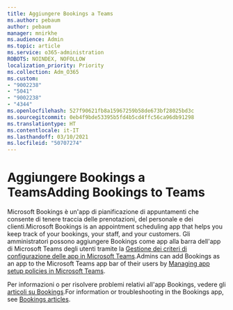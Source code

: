 ```yaml
---
title: Aggiungere Bookings a Teams
ms.author: pebaum
author: pebaum
manager: mnirkhe
ms.audience: Admin
ms.topic: article
ms.service: o365-administration
ROBOTS: NOINDEX, NOFOLLOW
localization_priority: Priority
ms.collection: Adm_O365
ms.custom:
- "9002238"
- "5041"
- "9002238"
- "4344"
ms.openlocfilehash: 527f90621fb8a15967259b58de673bf28025bd3c
ms.sourcegitcommit: 0eb4f9bde53395b5fd4b5cd4ffc56ca96db91298
ms.translationtype: HT
ms.contentlocale: it-IT
ms.lasthandoff: 03/10/2021
ms.locfileid: "50707274"
---
```

# <a name="adding-bookings-to-teams"></a><span data-ttu-id="1eb0b-102">Aggiungere Bookings a Teams</span><span class="sxs-lookup"><span data-stu-id="1eb0b-102">Adding Bookings to Teams</span></span>

<span data-ttu-id="1eb0b-103">Microsoft Bookings è un'app di pianificazione di appuntamenti che consente di tenere traccia delle prenotazioni, del personale e dei clienti.</span><span class="sxs-lookup"><span data-stu-id="1eb0b-103">Microsoft Bookings is an appointment scheduling app that helps you keep track of your bookings, your staff, and your customers.</span></span> <span data-ttu-id="1eb0b-104">Gli amministratori possono aggiungere Bookings come app alla barra dell'app di Microsoft Teams degli utenti tramite la [Gestione dei criteri di configurazione delle app in Microsoft Teams](https://docs.microsoft.com/microsoftteams/teams-app-setup-policies).</span><span class="sxs-lookup"><span data-stu-id="1eb0b-104">Admins can add Bookings as an app to the Microsoft Teams app bar of their users by [Managing app setup policies in Microsoft Teams](https://docs.microsoft.com/microsoftteams/teams-app-setup-policies).</span></span>

<span data-ttu-id="1eb0b-105">Per informazioni o per risolvere problemi relativi all'app Bookings, vedere gli [articoli su Bookings](https://docs.microsoft.com/microsoft-365/bookings/bookings-faq).</span><span class="sxs-lookup"><span data-stu-id="1eb0b-105">For information or troubleshooting in the Bookings app, see [Bookings articles](https://docs.microsoft.com/microsoft-365/bookings/bookings-faq).</span></span>

